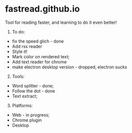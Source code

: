 # fastread.github.io
Tool for reading faster, and learning to do it even better!


1. To do:
- fix the speed glich - done
- Add rss reader
- Style it!
- Mark color on rendered text; 
- Add text reader for chrome
- make electron desktop version - dropped, electron sucks

2. Tools:
- Word splitter - done;
- Follow the dot - done
- Text extract;

3. Platforms:
- Web - in progress;
- Chrome plugin
- Desktop
